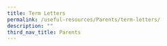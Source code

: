 ```yaml
---
title: Term Letters
permalink: /useful-resources/Parents/term-letters/
description: ""
third_nav_title: Parents
---
```

